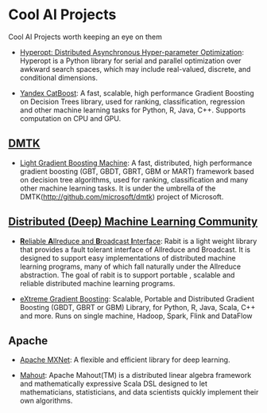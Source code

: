 # Cool AI Projects
Cool AI Projects worth keeping an eye on them

* [Hyperopt: Distributed Asynchronous Hyper-parameter Optimization](https://github.com/hyperopt/hyperopt): Hyperopt is a Python library for serial and parallel optimization over awkward search spaces, which may include real-valued, discrete, and conditional dimensions.

* [Yandex CatBoost](https://github.com/catboost/catboost): A fast, scalable, high performance Gradient Boosting on Decision Trees library, used for ranking, classification, regression and other machine learning tasks for Python, R, Java, C++. Supports computation on CPU and GPU.

## [DMTK](http://github.com/microsoft/dmtk) ##
* [Light Gradient Boosting Machine](https://github.com/microsoft/LightGBM): A fast, distributed, high performance gradient boosting (GBT, GBDT, GBRT, GBM or MART) framework based on decision tree algorithms, used for ranking, classification and many other machine learning tasks. It is under the umbrella of the DMTK(http://github.com/microsoft/dmtk) project of Microsoft.


## [Distributed (Deep) Machine Learning Community](https://github.com/dmlc) ##
* [**R**eliable **A**llreduce and **B**roadcast **I**nterface](https://github.com/dmlc/rabit): Rabit is a light weight library that provides a fault tolerant interface of Allreduce and Broadcast. It is designed to support easy implementations of distributed machine learning programs, many of which fall naturally under the Allreduce abstraction. The goal of rabit is to support portable , scalable and reliable distributed machine learning programs.

* [eXtreme Gradient Boosting](https://github.com/dmlc/xgboost): Scalable, Portable and Distributed Gradient Boosting (GBDT, GBRT or GBM) Library, for Python, R, Java, Scala, C++ and more. Runs on single machine, Hadoop, Spark, Flink and DataFlow

## Apache ##
* [Apache MXNet](https://mxnet.apache.org/): A flexible and efficient library for deep learning.

* [Mahout](https://mahout.apache.org/): Apache Mahout(TM) is a distributed linear algebra framework and mathematically expressive Scala DSL designed to let mathematicians, statisticians, and data scientists quickly implement their own algorithms.

